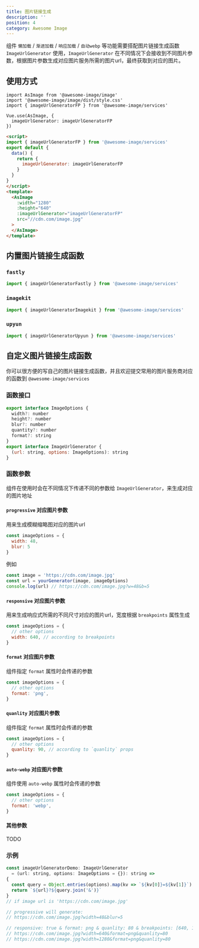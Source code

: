 ```yaml
---
title: 图片链接生成
description: ''
position: 4
category: Awesome Image
---
```


组件 `懒加载` / `渐进加载` / `响应加载` / `自动webp` 等功能需要搭配图片链接生成函数 `ImageUrlGenerator` 使用，`ImageUrlGenerator` 在不同情况下会接收到不同图片参数，根据图片参数生成对应图片服务所需的图片url，最终获取到对应的图片。

## 使用方式

<code-group>

  <code-block label="Global" active>

  ```js[main.js]
  import AsImage from '@awesome-image/image'
  import '@awesome-image/image/dist/style.css'
  import { imageUrlGeneratorFP } from '@awesome-image/services'

  Vue.use(AsImage, {
    imageUrlGenerator: imageUrlGeneratorFP 
  })

  ```
  </code-block>

  <code-block label="Local">

  ```html
  <script>
  import { imageUrlGeneratorFP } from '@awesome-image/services'
  export default {
    data() {
      return {
        imageUrlGenerator: imageUrlGeneratorFP
      }
    }
  }
  </script>
  <template>
    <AsImage
      :width="1280"
      :height="640"
      :imageUrlGenerator="imageUrlGeneratorFP"
      src="//cdn.com/image.jpg"
    >
    </AsImage>
  </template>
  ```
  </code-block>

</code-group>

## 内置图片链接生成函数
### `fastly`
```js
import { imageUrlGeneratorFastly } from '@awesome-image/services'
```
### `imagekit`
```js
import { imageUrlGeneratorImagekit } from '@awesome-image/services'
```
### `upyun`
```js
import { imageUrlGeneratorUpyun } from '@awesome-image/services'
```

## 自定义图片链接生成函数
你可以很方便的写自己的图片链接生成函数，并且欢迎提交常用的图片服务商对应的函数到 `@awesome-image/services`
### 函数接口
```js
export interface ImageOptions {
  width?: number
  height?: number
  blur?: number
  quantity?: number
  format?: string
}
export interface ImageUrlGenerator {
  (url: string, options: ImageOptions): string
}

```

### 函数参数
组件在使用时会在不同情况下传递不同的参数给 `ImageUrlGenerator`，来生成对应的图片地址
#### `progressive` 对应图片参数
用来生成模糊缩略图对应的图片url
````js
const imageOptions = {
  width: 48,
  blur: 5
}
````
例如
```js
const image = 'https://cdn.com/image.jpg'
const url = yourGenerator(image, imageOptions) 
console.log(url) // https://cdn.com/image.jpg?w=48&b=5
```

#### `responsive` 对应图片参数
用来生成响应式所需的不同尺寸对应的图片url，宽度根据 `breakpoints` 属性生成
````js
const imageOptions = {
  // other options
  width: 640, // according to breakpoints
}
````
#### `format` 对应图片参数
组件指定 `format` 属性时会传递的参数
````js
const imageOptions = {
  // other options
  format: 'png',
}
````

#### `quanlity` 对应图片参数
组件指定 `format` 属性时会传递的参数
````js
const imageOptions = {
  // other options
  quanlity: 90, // according to `quanlity` props
}
````

#### `auto-webp` 对应图片参数
组件使用 `auto-webp` 属性时会传递的参数
````js
const imageOptions = {
  // other options
  format: 'webp',
}
````

#### 其他参数
TODO

### 示例
```js
const imageUrlGeneratorDemo: ImageUrlGenerator
  = (url: string, options: ImageOptions = {}): string =>
{
  const query = Object.entries(options).map(kv => `${kv[0]}=${kv[1]}`)
  return `${url}?${query.join('&')}`
}
// if image url is 'https://cdn.com/image.jpg'

// progressive will generate:
// https://cdn.com/image.jpg?width=48&blur=5

// responsive: true & format: png & quanlity: 80 & breakpoints: [640, 1280] will generate:
// https://cdn.com/image.jpg?width=640&format=png&quanlity=80
// https://cdn.com/image.jpg?width=1280&format=png&quanlity=80

```